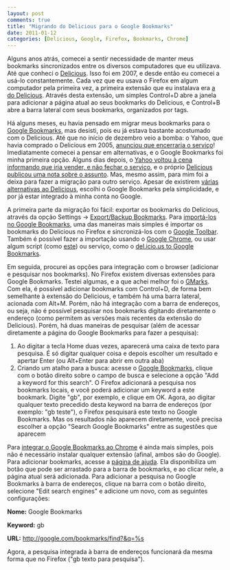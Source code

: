 ```yaml
---
layout: post
comments: true
title: "Migrando do Delicious para o Google Bookmarks"
date: 2011-01-12
categories: [Delicious, Google, Firefox, Bookmarks, Chrome]
---
```

Alguns anos atrás, comecei a sentir necessidade de manter meus bookmarks sincronizados entre os diversos computadores que eu utilizava. Até que conheci o [Delicious](http://www.delicious.com). Isso foi em 2007, e desde então eu comecei a usá-lo constantemente. Cada vez que eu usava o Firefox em algum computador pela primeira vez, a primeira extensão que eu instalava era [a do Delicious](https://addons.mozilla.org/en-US/firefox/addon/3615/). Através desta extensão, um simples Control+D abre a janela para adicionar a página atual ao seus bookmarks do Delicious, e Control+B abre a barra lateral com seus bookmarks, organizados por tags.

Há alguns meses, eu havia pensado em migrar meus bookmarks para o [Google Bookmarks](http://www.google.com/bookmarks), mas desisti, pois eu já estava bastante acostumado com o Delicious. Até que no início de dezembro veio a bomba: o Yahoo, que havia comprado o Delicious em 2005, [anunciou que encerraria o serviço](http://techcrunch.com/2010/12/16/is-yahoo-shutting-down-del-icio-us/)! Imediatamente comecei a pensar em alternativas, e o Google Bookmarks foi minha primeira opção. Alguns dias depois, o [Yahoo voltou à cena informando que iria vender, e não fechar o serviço](http://techcrunch.com/2010/12/17/yahoo-trying-to-sell-del-icio-us-not-to-shut-it-down/), e o próprio [Delicious publicou uma nota sobre o assunto](http://blog.delicious.com/blog/2010/12/whats-next-for-delicious.html). Mas, mesmo assim, para mim foi a deixa para fazer a migração para outro serviço. Apesar de existirem [várias alternativas ao Delicious](http://bookshop.livejournal.com/1080038.html), escolhi o Google Bookmarks pela simplicidade, e por já estar integrado à minha conta no Google.

A primeira parte da migração foi fácil: exportar os bookmarks do Delicious, através da opção Settings -> [Export/Backup Bookmarks](https://secure.delicious.com/settings/bookmarks/export). Para [importá-los no Google Bookmarks](http://www.google.com/support/bookmarks/bin/answer.py?answer=178166), uma das maneiras mais simples é importar os bookmarks do Delicious no Firefox e sincronizá-los com o [Google Toolbar](http://www.toolbar.google.com/). Também é possível fazer a importação usando o [Google Chrome](http://www.google.com/chrome), ou usar algum script (como [este](http://blog.darkhax.com/2010/12/16/import-delicious-to-google-bookmarks)) ou serviço, como o [del.icio.us to Google Bookmarks](http://delicious-export.appspot.com/).

Em seguida, procurei as opções para integração com o browser (adicionar e pesquisar nos bookmarks). No Firefox existem diversas extensões para Google Bookmarks. Testei algumas, e a que achei melhor foi o [GMarks](https://addons.mozilla.org/pt-BR/firefox/addon/2888/). Com ela, é possível adicionar bookmarks com Control+D, de forma bem semelhante à extensão do Delicious, e também há uma barra lateral, acionada com Alt+M. Porém, não há integração com a barra de endereços, ou seja, não é possível pesquisar nos bookmarks digitando diretamente o endereço (como permitem as versões mais recentes da extensão do Delicious). Porém, há duas maneiras de pesquisar (além de acessar diretamente a página do Google Bookmarks para fazer a pesquisa):

1. Ao digitar a tecla Home duas vezes, aparecerá uma caixa de texto para pesquisa. É só digitar qualquer coisa e depois escolher um resultado e apertar Enter (ou Alt+Enter para abrir em outra aba)
1. Criando um atalho para a busca: acesse o [Google Bookmarks](https://www.google.com/bookmarks), clique com o botão direito sobre o campo de busca e selecione a opção "Add a keyword for this search". O Firefox adicionará a pesquisa nos bookmarks locais, e você poderá adicionar um keyword a este bookmark. Digite "gb", por exemplo, e clique em OK. Agora, ao digitar qualquer texto precedido desta keyword na barra de endereços (por exemplo: "gb teste"), o Firefox pesquisará este texto no Google Bookmarks. Mas os resultados não aparecem diretamente, você precisa escolher a opção "Search Google Bookmarks" entre as sugestões que aparecem

Para [integrar o Google Bookmarks ao Chrome](http://metaed.blogspot.com/2008/12/using-google-bookmarks-in-google-chrome.html) é ainda mais simples, pois não é necessário instalar qualquer extensão (afinal, ambos são do Google). Para adicionar bookmarks, acesse a [página de ajuda](http://www.google.com/support/chrome/bin/answer.py?hl=en&answer=100215). Ela disponibiliza um botão que pode ser arrastado para a barra de bookmarks, e ao clicar nele, a página atual será adicionada. Para adicionar a pesquisa no Google Bookmarks à barra de endereços, clique na barra com o botão direito, selecione "Edit search engines" e adicione um novo, com as seguintes configurações:

**Nome:** Google Bookmarks

**Keyword:** gb

**URL:** http://google.com/bookmarks/find?&q=%s

Agora, a pesquisa integrada à barra de endereços funcionará da mesma forma que no Firefox ("gb texto para pesquisa").
